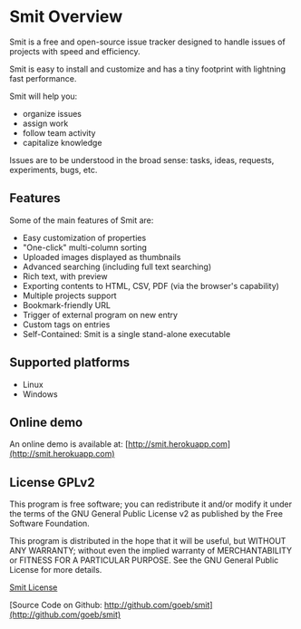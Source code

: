 
# Smit Overview

Smit is a free and open-source issue tracker designed to handle issues of projects with speed and efficiency.

Smit is easy to install and customize and has a tiny footprint with lightning fast performance.

Smit will help you:

- organize issues
- assign work
- follow team activity
- capitalize knowledge

Issues are to be understood in the broad sense: tasks, ideas, requests, experiments, bugs, etc.

## Features

Some of the main features of Smit are:

- Easy customization of properties
- "One-click" multi-column sorting
- Uploaded images displayed as thumbnails
- Advanced searching (including full text searching)
- Rich text, with preview
- Exporting contents to HTML, CSV, PDF (via the browser's capability)
- Multiple projects support
- Bookmark-friendly URL
- Trigger of external program on new entry
- Custom tags on entries
- Self-Contained: Smit is a single stand-alone executable

## Supported platforms

- Linux
- Windows


## Online demo

An online demo is available at: [http://smit.herokuapp.com](http://smit.herokuapp.com)

## License GPLv2

This program is free software; you can redistribute it and/or modify
it under the terms of the GNU General Public License v2 as published by
the Free Software Foundation.

This program is distributed in the hope that it will be useful,
but WITHOUT ANY WARRANTY; without even the implied warranty of
MERCHANTABILITY or FITNESS FOR A PARTICULAR PURPOSE.  See the
GNU General Public License for more details.

[Smit License](http://github.com/goeb/smit/blob/master/LICENSE)

[Source Code on Github: http://github.com/goeb/smit](http://github.com/goeb/smit)

